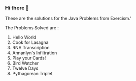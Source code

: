 ### Hi there 👋
These are the solutions for the Java Problems from Exercism.'

The Problems Solved are :
1. Hello World
2. Cook for Lasagna
3. RNA Transcription
4. Annanlyn's Infiltration
5. Play your Cards!
6. Bird Watcher
7. Twelve Days
8. Pythagorean Triplet
